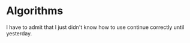 # Algorithms
I have to admit that I just didn't know how to use continue correctly until yesterday.
